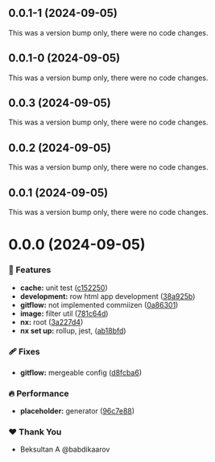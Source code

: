 ## 0.0.1-1 (2024-09-05)

This was a version bump only, there were no code changes.

## 0.0.1-0 (2024-09-05)

This was a version bump only, there were no code changes.

## 0.0.3 (2024-09-05)

This was a version bump only, there were no code changes.

## 0.0.2 (2024-09-05)

This was a version bump only, there were no code changes.

## 0.0.1 (2024-09-05)

This was a version bump only, there were no code changes.

# 0.0.0 (2024-09-05)


### 🚀 Features

- **cache:** unit test ([c152250](https://github.com/babdikaarov/collagio/commit/c152250))
- **development:** row html app development ([38a925b](https://github.com/babdikaarov/collagio/commit/38a925b))
- **gitflow:** not implemented commiizen ([0a86301](https://github.com/babdikaarov/collagio/commit/0a86301))
- **image:** filter util ([781c64d](https://github.com/babdikaarov/collagio/commit/781c64d))
- **nx:** root ([3a227d4](https://github.com/babdikaarov/collagio/commit/3a227d4))
- **nx set up:** rollup, jest, ([ab18bfd](https://github.com/babdikaarov/collagio/commit/ab18bfd))

### 🩹 Fixes

- **gitflow:** mergeable config ([d8fcba6](https://github.com/babdikaarov/collagio/commit/d8fcba6))

### 🔥 Performance

- **placeholder:** generator ([96c7e88](https://github.com/babdikaarov/collagio/commit/96c7e88))

### ❤️  Thank You

- Beksultan A @babdikaarov